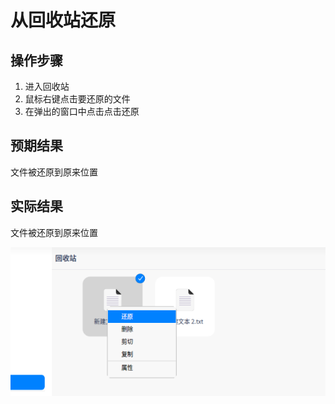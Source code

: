 # 从回收站还原

## 操作步骤

1. 进入回收站
2. 鼠标右键点击要还原的文件
3. 在弹出的窗口中点击点击还原

## 预期结果

文件被还原到原来位置

## 实际结果

文件被还原到原来位置

![从回收站还原.png](../img/从回收站还原.png)

